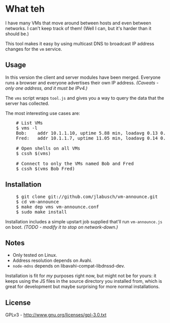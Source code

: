 # What teh

I have many VMs that move around between hosts and even between networks. I can't keep track of them!
(Well I can, but it's harder than it should be.)

This tool makes it easy by using multicast DNS to broadcast IP address changes for the `vm` service.

## Usage

In this version the client and server modules have been merged. Everyone runs a browser and everyone advertises their own IP address. <em>(Caveats - only one address, and it must be IPv4.)</em>

The `vms` script wraps `tool.js` and gives you a way to query the data that the server has collected.

The most interesting use cases are:

<pre>
    # List VMs
    $ vms -l
    Bob:	addr 10.1.1.10, uptime 5.88 min, loadavg 0.13 0.17 0.08
    Fred:	addr 10.1.1.7, uptime 11.05 min, loadavg 0.14 0.33 0.29

    # Open shells on all VMs
    $ cssh $(vms)

    # Connect to only the VMs named Bob and Fred
    $ cssh $(vms Bob Fred)
</pre>

## Installation

<pre>
    $ git clone git://github.com/jlabusch/vm-announce.git
    $ cd vm-announce
    $ make dep vms vm-announce.conf
    $ sudo make install
</pre>

Installation includes a simple upstart job supplied that'll run `vm-announce.js` on boot. <em>(TODO - modify it to stop on network-down.)</em>

## Notes

  * Only tested on Linux.
  * Address resolution depends on Avahi.
  * `node-mdns` depends on libavahi-compat-libdnssd-dev.

Installation is fit for <em>my</em> purposes right now, but might not be for yours: it keeps using the JS files in the source directory you installed from, which is great for development but maybe surprising for more normal installations.

## License

GPLv3 - http://www.gnu.org/licenses/gpl-3.0.txt
